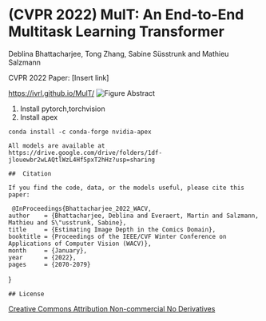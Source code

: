 # (CVPR 2022) MulT: An End-to-End Multitask Learning Transformer
Deblina Bhattacharjee, Tong Zhang, Sabine Süsstrunk and Mathieu Salzmann

CVPR 2022 
Paper: [Insert link]

https://ivrl.github.io/MulT/
![Figure Abstract](fig_abstract.png)

1. Install pytorch,torchvision
2. Install apex
```
conda install -c conda-forge nvidia-apex 
```

```
All models are available at https://drive.google.com/drive/folders/1df-jlouewbr2wLAQtlWzL4Hf5pxT2hHz?usp=sharing

##  Citation

If you find the code, data, or the models useful, please cite this paper:
```
     @InProceedings{Bhattacharjee_2022_WACV,
    author    = {Bhattacharjee, Deblina and Everaert, Martin and Salzmann, Mathieu and S\"usstrunk, Sabine},
    title     = {Estimating Image Depth in the Comics Domain},
    booktitle = {Proceedings of the IEEE/CVF Winter Conference on Applications of Computer Vision (WACV)},
    month     = {January},
    year      = {2022},
    pages     = {2070-2079}
}
```
## License 
``` 
 [Creative Commons Attribution Non-commercial No Derivatives](http://creativecommons.org/licenses/by-nc-nd/3.0/)
```
